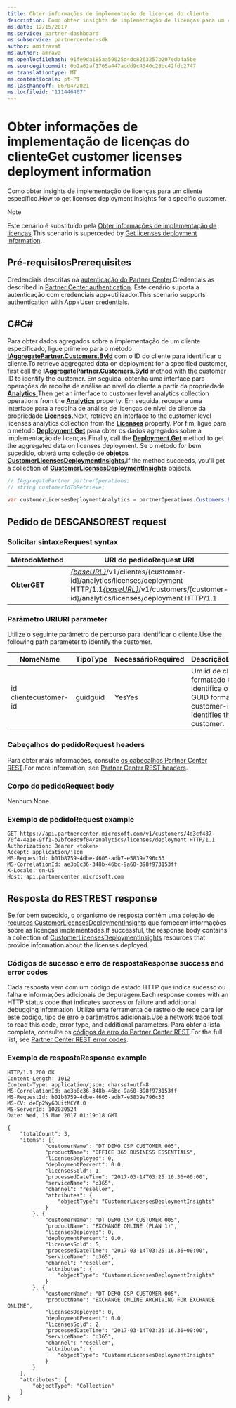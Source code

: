 ```yaml
---
title: Obter informações de implementação de licenças do cliente
description: Como obter insights de implementação de licenças para um cliente específico.
ms.date: 12/15/2017
ms.service: partner-dashboard
ms.subservice: partnercenter-sdk
author: amitravat
ms.author: amrava
ms.openlocfilehash: 91fe9da185aa59025d4dc8263257b207edb4a5be
ms.sourcegitcommit: 0b2a62af1765a447addd9c4340c28bc42fdc2747
ms.translationtype: MT
ms.contentlocale: pt-PT
ms.lasthandoff: 06/04/2021
ms.locfileid: "111446467"
---
```

# <a name="get-customer-licenses-deployment-information"></a><span data-ttu-id="e8898-103">Obter informações de implementação de licenças do cliente</span><span class="sxs-lookup"><span data-stu-id="e8898-103">Get customer licenses deployment information</span></span>

<span data-ttu-id="e8898-104">Como obter insights de implementação de licenças para um cliente específico.</span><span class="sxs-lookup"><span data-stu-id="e8898-104">How to get licenses deployment insights for a specific customer.</span></span>

> [!NOTE]
> <span data-ttu-id="e8898-105">Este cenário é substituído pela [Obter informações de implementação de licenças](get-licenses-deployment-information.md).</span><span class="sxs-lookup"><span data-stu-id="e8898-105">This scenario is superceded by [Get licenses deployment information](get-licenses-deployment-information.md).</span></span>

## <a name="prerequisites"></a><span data-ttu-id="e8898-106">Pré-requisitos</span><span class="sxs-lookup"><span data-stu-id="e8898-106">Prerequisites</span></span>

<span data-ttu-id="e8898-107">Credenciais descritas na [autenticação do Partner Center](partner-center-authentication.md).</span><span class="sxs-lookup"><span data-stu-id="e8898-107">Credentials as described in [Partner Center authentication](partner-center-authentication.md).</span></span> <span data-ttu-id="e8898-108">Este cenário suporta a autenticação com credenciais app+utilizador.</span><span class="sxs-lookup"><span data-stu-id="e8898-108">This scenario supports authentication with App+User credentials.</span></span>

## <a name="c"></a><span data-ttu-id="e8898-109">C\#</span><span class="sxs-lookup"><span data-stu-id="e8898-109">C\#</span></span>

<span data-ttu-id="e8898-110">Para obter dados agregados sobre a implementação de um cliente especificado, ligue primeiro para o método [**IAggregatePartner.Customers.ById**](/dotnet/api/microsoft.store.partnercenter.customers.icustomercollection.byid) com o ID do cliente para identificar o cliente.</span><span class="sxs-lookup"><span data-stu-id="e8898-110">To retrieve aggregated data on deployment for a specified customer, first call the [**IAggregatePartner.Customers.ById**](/dotnet/api/microsoft.store.partnercenter.customers.icustomercollection.byid) method with the customer ID to identify the customer.</span></span> <span data-ttu-id="e8898-111">Em seguida, obtenha uma interface para operações de recolha de análise ao nível do cliente a partir da propriedade [**Analytics.**](/dotnet/api/microsoft.store.partnercenter.customers.icustomer.analytics)</span><span class="sxs-lookup"><span data-stu-id="e8898-111">Then get an interface to customer level analytics collection operations from the [**Analytics**](/dotnet/api/microsoft.store.partnercenter.customers.icustomer.analytics) property.</span></span> <span data-ttu-id="e8898-112">Em seguida, recupere uma interface para a recolha de análise de licenças de nível de cliente da propriedade [**Licenses.**](/dotnet/api/microsoft.store.partnercenter.analytics.icustomeranalyticscollection.licenses)</span><span class="sxs-lookup"><span data-stu-id="e8898-112">Next, retrieve an interface to the customer level licenses analytics collection from the [**Licenses**](/dotnet/api/microsoft.store.partnercenter.analytics.icustomeranalyticscollection.licenses) property.</span></span> <span data-ttu-id="e8898-113">Por fim, ligue para o método [**Deployment.Get**](/dotnet/api/microsoft.store.partnercenter.genericoperations.ientireentitycollectionretrievaloperations-2.get) para obter os dados agregados sobre a implementação de licenças.</span><span class="sxs-lookup"><span data-stu-id="e8898-113">Finally, call the [**Deployment.Get**](/dotnet/api/microsoft.store.partnercenter.genericoperations.ientireentitycollectionretrievaloperations-2.get) method to get the aggregated data on licenses deployment.</span></span> <span data-ttu-id="e8898-114">Se o método for bem sucedido, obterá uma coleção de [**objetos CustomerLicensesDeploymentInsights.**](/dotnet/api/microsoft.store.partnercenter.models.analytics.customerlicensesdeploymentinsights)</span><span class="sxs-lookup"><span data-stu-id="e8898-114">If the method succeeds, you'll get a collection of [**CustomerLicensesDeploymentInsights**](/dotnet/api/microsoft.store.partnercenter.models.analytics.customerlicensesdeploymentinsights) objects.</span></span>

``` csharp
// IAggregatePartner partnerOperations;
// string customerIdToRetrieve;

var customerLicensesDeploymentAnalytics = partnerOperations.Customers.ById(customerIdToRetrieve).Analytics.Licenses.Deployment.Get();
```

## <a name="rest-request"></a><span data-ttu-id="e8898-115">Pedido de DESCANSO</span><span class="sxs-lookup"><span data-stu-id="e8898-115">REST request</span></span>

### <a name="request-syntax"></a><span data-ttu-id="e8898-116">Solicitar sintaxe</span><span class="sxs-lookup"><span data-stu-id="e8898-116">Request syntax</span></span>

| <span data-ttu-id="e8898-117">Método</span><span class="sxs-lookup"><span data-stu-id="e8898-117">Method</span></span>  | <span data-ttu-id="e8898-118">URI do pedido</span><span class="sxs-lookup"><span data-stu-id="e8898-118">Request URI</span></span>                                                                                                   |
|---------|---------------------------------------------------------------------------------------------------------------|
| <span data-ttu-id="e8898-119">**Obter**</span><span class="sxs-lookup"><span data-stu-id="e8898-119">**GET**</span></span> | <span data-ttu-id="e8898-120">[*{baseURL}*](partner-center-rest-urls.md)/v1/clientes/{customer-id}/analytics/licenses/deployment HTTP/1.1</span><span class="sxs-lookup"><span data-stu-id="e8898-120">[*{baseURL}*](partner-center-rest-urls.md)/v1/customers/{customer-id}/analytics/licenses/deployment HTTP/1.1</span></span> |

### <a name="uri-parameter"></a><span data-ttu-id="e8898-121">Parâmetro URI</span><span class="sxs-lookup"><span data-stu-id="e8898-121">URI parameter</span></span>

<span data-ttu-id="e8898-122">Utilize o seguinte parâmetro de percurso para identificar o cliente.</span><span class="sxs-lookup"><span data-stu-id="e8898-122">Use the following path parameter to identify the customer.</span></span>

| <span data-ttu-id="e8898-123">Nome</span><span class="sxs-lookup"><span data-stu-id="e8898-123">Name</span></span>        | <span data-ttu-id="e8898-124">Tipo</span><span class="sxs-lookup"><span data-stu-id="e8898-124">Type</span></span> | <span data-ttu-id="e8898-125">Necessário</span><span class="sxs-lookup"><span data-stu-id="e8898-125">Required</span></span> | <span data-ttu-id="e8898-126">Descrição</span><span class="sxs-lookup"><span data-stu-id="e8898-126">Description</span></span>                                                |
|-------------|------|----------|------------------------------------------------------------|
| <span data-ttu-id="e8898-127">id cliente</span><span class="sxs-lookup"><span data-stu-id="e8898-127">customer-id</span></span> | <span data-ttu-id="e8898-128">guid</span><span class="sxs-lookup"><span data-stu-id="e8898-128">guid</span></span> | <span data-ttu-id="e8898-129">Yes</span><span class="sxs-lookup"><span data-stu-id="e8898-129">Yes</span></span>      | <span data-ttu-id="e8898-130">Um id de cliente formatado GUID que identifica o cliente.</span><span class="sxs-lookup"><span data-stu-id="e8898-130">A GUID formatted customer-id that identifies the customer.</span></span> |

### <a name="request-headers"></a><span data-ttu-id="e8898-131">Cabeçalhos do pedido</span><span class="sxs-lookup"><span data-stu-id="e8898-131">Request headers</span></span>

<span data-ttu-id="e8898-132">Para obter mais informações, consulte [os cabeçalhos Partner Center REST](headers.md).</span><span class="sxs-lookup"><span data-stu-id="e8898-132">For more information, see [Partner Center REST headers](headers.md).</span></span>

### <a name="request-body"></a><span data-ttu-id="e8898-133">Corpo do pedido</span><span class="sxs-lookup"><span data-stu-id="e8898-133">Request body</span></span>

<span data-ttu-id="e8898-134">Nenhum.</span><span class="sxs-lookup"><span data-stu-id="e8898-134">None.</span></span>

### <a name="request-example"></a><span data-ttu-id="e8898-135">Exemplo de pedido</span><span class="sxs-lookup"><span data-stu-id="e8898-135">Request example</span></span>

```http
GET https://api.partnercenter.microsoft.com/v1/customers/4d3cf487-70f4-4e1e-9ff1-b2bfce8d9f04/analytics/licenses/deployment HTTP/1.1
Authorization: Bearer <token>
Accept: application/json
MS-RequestId: b01b8759-4dbe-4605-adb7-e5839a796c33
MS-CorrelationId: ae3b8c36-348b-46bc-9a60-398f973153ff
X-Locale: en-US
Host: api.partnercenter.microsoft.com
```

## <a name="rest-response"></a><span data-ttu-id="e8898-136">Resposta do REST</span><span class="sxs-lookup"><span data-stu-id="e8898-136">REST response</span></span>

<span data-ttu-id="e8898-137">Se for bem sucedido, o organismo de resposta contém uma coleção de [recursos CustomerLicensesDeploymentInsights](analytics-resources.md#customerlicensesdeploymentinsights) que fornecem informações sobre as licenças implementadas.</span><span class="sxs-lookup"><span data-stu-id="e8898-137">If successful, the response body contains a collection of [CustomerLicensesDeploymentInsights](analytics-resources.md#customerlicensesdeploymentinsights) resources that provide information about the licenses deployed.</span></span>

### <a name="response-success-and-error-codes"></a><span data-ttu-id="e8898-138">Códigos de sucesso e erro de resposta</span><span class="sxs-lookup"><span data-stu-id="e8898-138">Response success and error codes</span></span>

<span data-ttu-id="e8898-139">Cada resposta vem com um código de estado HTTP que indica sucesso ou falha e informações adicionais de depuragem.</span><span class="sxs-lookup"><span data-stu-id="e8898-139">Each response comes with an HTTP status code that indicates success or failure and additional debugging information.</span></span> <span data-ttu-id="e8898-140">Utilize uma ferramenta de rastreio de rede para ler este código, tipo de erro e parâmetros adicionais.</span><span class="sxs-lookup"><span data-stu-id="e8898-140">Use a network trace tool to read this code, error type, and additional parameters.</span></span> <span data-ttu-id="e8898-141">Para obter a lista completa, consulte os [códigos de erro do Partner Center REST](error-codes.md).</span><span class="sxs-lookup"><span data-stu-id="e8898-141">For the full list, see [Partner Center REST error codes](error-codes.md).</span></span>

### <a name="response-example"></a><span data-ttu-id="e8898-142">Exemplo de resposta</span><span class="sxs-lookup"><span data-stu-id="e8898-142">Response example</span></span>

```http
HTTP/1.1 200 OK
Content-Length: 1012
Content-Type: application/json; charset=utf-8
MS-CorrelationId: ae3b8c36-348b-46bc-9a60-398f973153ff
MS-RequestId: b01b8759-4dbe-4605-adb7-e5839a796c33
MS-CV: deEp2Wy6DUitMCYA.0
MS-ServerId: 102030524
Date: Wed, 15 Mar 2017 01:19:18 GMT

{
    "totalCount": 3,
    "items": [{
            "customerName": "DT DEMO CSP CUSTOMER 005",
            "productName": "OFFICE 365 BUSINESS ESSENTIALS",
            "licensesDeployed": 0,
            "deploymentPercent": 0.0,
            "licensesSold": 1,
            "processedDateTime": "2017-03-14T03:25:16.36+00:00",
            "serviceName": "o365",
            "channel": "reseller",
            "attributes": {
                "objectType": "CustomerLicensesDeploymentInsights"
            }
        }, {
            "customerName": "DT DEMO CSP CUSTOMER 005",
            "productName": "EXCHANGE ONLINE (PLAN 1)",
            "licensesDeployed": 0,
            "deploymentPercent": 0.0,
            "licensesSold": 5,
            "processedDateTime": "2017-03-14T03:25:16.36+00:00",
            "serviceName": "o365",
            "channel": "reseller",
            "attributes": {
                "objectType": "CustomerLicensesDeploymentInsights"
            }
        }, {
            "customerName": "DT DEMO CSP CUSTOMER 005",
            "productName": "EXCHANGE ONLINE ARCHIVING FOR EXCHANGE ONLINE",
            "licensesDeployed": 0,
            "deploymentPercent": 0.0,
            "licensesSold": 2,
            "processedDateTime": "2017-03-14T03:25:16.36+00:00",
            "serviceName": "o365",
            "channel": "reseller",
            "attributes": {
                "objectType": "CustomerLicensesDeploymentInsights"
            }
        }
    ],
    "attributes": {
        "objectType": "Collection"
    }
}
```
